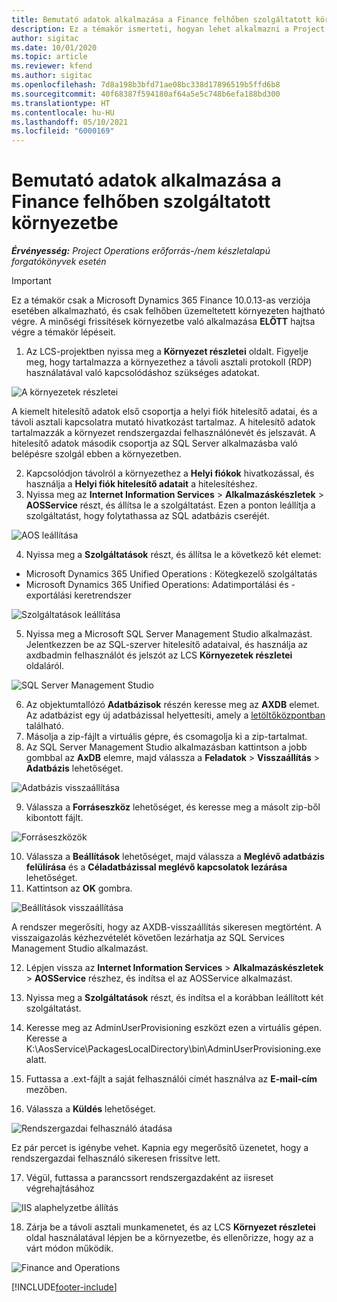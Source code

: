 ```yaml
---
title: Bemutató adatok alkalmazása a Finance felhőben szolgáltatott környezetbe
description: Ez a témakör ismerteti, hogyan lehet alkalmazni a Project Operations bemutató adatait a Dynamics 365 Finance felhőben szolgáltatott környezetre.
author: sigitac
ms.date: 10/01/2020
ms.topic: article
ms.reviewer: kfend
ms.author: sigitac
ms.openlocfilehash: 7d8a198b3bfd71ae08bc338d17896519b5ffd6b8
ms.sourcegitcommit: 40f68387f594180af64a5e5c748b6efa188bd300
ms.translationtype: HT
ms.contentlocale: hu-HU
ms.lasthandoff: 05/10/2021
ms.locfileid: "6000169"
---
```

# <a name="apply-demo-data-to-a-finance-cloud-hosted-environment"></a>Bemutató adatok alkalmazása a Finance felhőben szolgáltatott környezetbe

_**Érvényesség:** Project Operations erőforrás-/nem készletalapú forgatókönyvek esetén_

> [!IMPORTANT]
> Ez a témakör csak a Microsoft Dynamics 365 Finance 10.0.13-as verziója esetében alkalmazható, és csak felhőben üzemeltetett környezeten hajtható végre. A minőségi frissítések környezetbe való alkalmazása **ELŐTT** hajtsa végre a témakör lépéseit.

1. Az LCS-projektben nyissa meg a **Környezet részletei** oldalt. Figyelje meg, hogy tartalmazza a környezethez a távoli asztali protokoll (RDP) használatával való kapcsolódáshoz szükséges adatokat.

![A  környezetek részletei](./media/1EnvironmentDetails.png)

A kiemelt hitelesítő adatok első csoportja a helyi fiók hitelesítő adatai, és a távoli asztali kapcsolatra mutató hivatkozást tartalmaz. A hitelesítő adatok tartalmazzák a környezet rendszergazdai felhasználónevét és jelszavát. A hitelesítő adatok második csoportja az SQL Server alkalmazásba való belépésre szolgál ebben a környezetben.

2. Kapcsolódjon távolról a környezethez a **Helyi fiókok** hivatkozással, és használja a **Helyi fiók hitelesítő adatait** a hitelesítéshez.
3. Nyissa meg az **Internet Information Services** > **Alkalmazáskészletek** > **AOSService** részt, és állítsa le a szolgáltatást. Ezen a ponton leállítja a szolgáltatást, hogy folytathassa az SQL adatbázis cseréjét.

![AOS leállítása](./media/2StopAOS.png)

4. Nyissa meg a **Szolgáltatások** részt, és állítsa le a következő két elemet:

- Microsoft Dynamics 365 Unified Operations : Kötegkezelő szolgáltatás
- Microsoft Dynamics 365 Unified Operations: Adatimportálási és -exportálási keretrendszer

![Szolgáltatások leállítása](./media/3StopServices.png)

5. Nyissa meg a Microsoft SQL Server Management Studio alkalmazást. Jelentkezzen be az SQL-szerver hitelesítő adataival, és használja az axdbadmin felhasználót és jelszót az LCS **Környezetek részletei** oldaláról.

![SQL Server Management Studio](./media/4SSMS.png)

6. Az objektumtallózó **Adatbázisok** részén keresse meg az **AXDB** elemet. Az adatbázist egy új adatbázissal helyettesíti, amely a [letöltőközpontban](https://download.microsoft.com/download/1/a/3/1a314bd2-b082-4a87-abdc-1ba26c92b63d/ProjOpsDemoDataFOGARelease.zip) található. 
7. Másolja a zip-fájlt a virtuális gépre, és csomagolja ki a zip-tartalmat.
8. Az SQL Server Management Studio alkalmazásban kattintson a jobb gombbal az **AxDB** elemre, majd válassza a **Feladatok** > **Visszaállítás** > **Adatbázis** lehetőséget.

![Adatbázis visszaállítása](./media/5RestoreDatabase.png)

9. Válassza a **Forráseszköz** lehetőséget, és keresse meg a másolt zip-ből kibontott fájlt.

![Forráseszközök](./media/6SourceDevice.png)

10. Válassza a **Beállítások** lehetőséget, majd válassza a **Meglévő adatbázis felülírása** és a **Céladatbázissal meglévő kapcsolatok lezárása** lehetőséget. 
11. Kattintson az **OK** gombra.

![Beállítások visszaállítása](./media/7RestoreSetting.png)

A rendszer megerősíti, hogy az AXDB-visszaállítás sikeresen megtörtént. A visszaigazolás kézhezvételét követően lezárhatja az SQL Services Management Studio alkalmazást.

12. Lépjen vissza az **Internet Information Services** > **Alkalmazáskészletek** > **AOSService** részhez, és indítsa el az AOSService alkalmazást.
13. Nyissa meg a **Szolgáltatások** részt, és indítsa el a korábban leállított két szolgáltatást.

14. Keresse meg az AdminUserProvisioning eszközt ezen a virtuális gépen. Keresse a K:\AosService\PackagesLocalDirectory\bin\AdminUserProvisioning.exe alatt.
15. Futtassa a .ext-fájlt a saját felhasználói címét használva az **E-mail-cím** mezőben. 
16. Válassza a **Küldés** lehetőséget.

![Rendszergazdai felhasználó átadása](./media/8AdminUserProvisioning.png)

Ez pár percet is igénybe vehet. Kapnia egy megerősítő üzenetet, hogy a rendszergazdai felhasználó sikeresen frissítve lett.

17. Végül, futtassa a parancssort rendszergazdaként az iisreset végrehajtásához

![IIS alaphelyzetbe állítás](./media/9IISReset.png)

18. Zárja be a távoli asztali munkamenetet, és az LCS **Környezet részletei** oldal használatával lépjen be a környezetbe, és ellenőrizze, hogy az a várt módon működik.

![Finance and Operations](./media/10FinanceAndOperations.png)


[!INCLUDE[footer-include](../includes/footer-banner.md)]